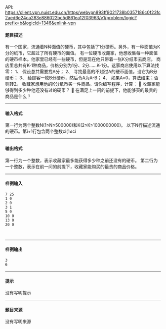 API: https://client.vpn.nuist.edu.cn/https/webvpn893ff9021738b0357186c0f23fc2aed6e24ca283e886022bc5d861ea12f03963/v1/problem/logic?prefix=b&logicId=1346&enlink-vpn

#### 题目描述

有一个国家，流通着N种面值的硬币，其中包括了1分硬币。另外，有一种面值为K分的纸币，它超过了所有硬币的面值。 有一位硬币收藏家，他想收集每一种面值的硬币样本。他家里已经有一些硬币，但是现在他只带着一张K分纸币去商店。 商店里总共有K-1种商品，价格分别为1分、2分……K-1分。这家商店使用以下算法找零： 1、 假设总共需要找A分； 2、 寻找最高的不超过A的硬币面值，设它为B分硬币； 3、 给顾客一枚B分硬币，然后令A为A-B； 4、 如果A=0，算法结束；否则转2。 收藏家想用他的K分纸币买一件商品。请你编写程序，计算：  收藏家能够得到多少种他还没有过的硬币？  在满足上一问的前提下，他能够买的最贵的商品是什么？

---

#### 输入格式

第一行为两个整数N(1≤N≤500000)和K(2≤K≤1000000000)。 以下N行描述流通的硬币。第i+1行包含两个整数ci(1≤ci

---

#### 输出格式

第一行为一个整数，表示收藏家最多能获得多少种之前还没有的硬币。 第二行为一个整数，表示在前一问的前提下，收藏家能购买的最贵的商品价格。

---

#### 样例输入
```
7 25
1 0
2 0
3 1
5 0
10 0
13 0
20 0



```

---

#### 样例输出
```
3
6

```

---

#### 提示

没有写明提示

---

#### 题目来源

没有写明来源